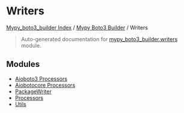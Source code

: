 # Writers

[Mypy_boto3_builder Index](../../README.md#mypy_boto3_builder-index) / [Mypy Boto3 Builder](../index.md#mypy-boto3-builder) / Writers

> Auto-generated documentation for [mypy_boto3_builder.writers](https://github.com/youtype/mypy_boto3_builder/blob/main/mypy_boto3_builder/writers/__init__.py) module.

## Modules

- [Aioboto3 Processors](./aioboto3_processors.md)
- [Aiobotocore Processors](./aiobotocore_processors.md)
- [PackageWriter](./package_writer.md)
- [Processors](./processors.md)
- [Utils](./utils.md)
